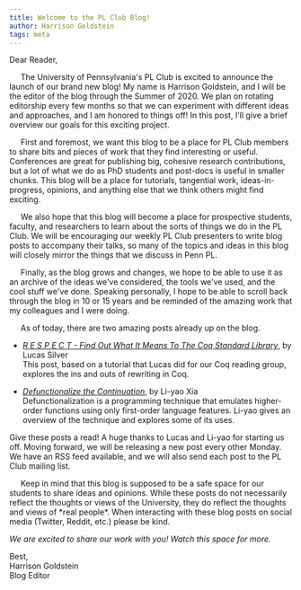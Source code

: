 ```yaml
---
title: Welcome to the PL Club Blog!
author: Harrison Goldstein
tags: meta
---
```


Dear Reader,

<p style="text-indent: 20px">
The University of Pennsylvania's PL Club is excited to announce the launch of our brand new blog! My
name is Harrison Goldstein, and I will be the editor of the blog through the Summer of 2020. We plan
on rotating editorship every few months so that we can experiment with different ideas and
approaches, and I am honored to things off! In this post, I'll give a brief overview our goals for
this exciting project.
<p/>

<p style="text-indent: 20px">
First and foremost, we want this blog to be a place for PL Club members to share bits and pieces of
work that they find interesting or useful. Conferences are great for publishing big, cohesive
research contributions, but a lot of what we do as PhD students and post-docs is useful in smaller
chunks. This blog will be a place for tutorials, tangential work, ideas-in-progress, opinions, and
anything else that we think others might find exciting.
<p/>

<p style="text-indent: 20px">
We also hope that this blog will become a place for prospective students, faculty, and researchers
to learn about the sorts of things we do in the PL Club. We will be encouraging our weekly PL Club
presenters to write blog posts to accompany their talks, so many of the topics and ideas in this
blog will closely mirror the things that we discuss in Penn PL.
<p/>

<p style="text-indent: 20px">
Finally, as the blog grows and changes, we hope to be able to use it as an archive of the ideas
we've considered, the tools we've used, and the cool stuff we've done. Speaking personally, I hope
to be able to scroll back through the blog in 10 or 15 years and be reminded of the amazing work
that my colleagues and I were doing.
<p/>

<p style="text-indent: 20px">
As of today, there are two amazing posts already up on the blog.
<p/>

- *[R E S P E C T - Find Out What It Means To The Coq Standard Library](/blog/2020-05-15-Rewriting-in-Coq/)*, by Lucas Silver<br/>
  This post, based on a tutorial that Lucas did for our Coq reading group, explores the ins and outs
  of rewriting in Coq.

- *[Defunctionalize the Continuation](/blog/2020-05-15-Defunctionalize-the-Continuation/)*, by Li-yao Xia<br/>
  Defunctionalization is a programming technique that emulates higher-order functions using only
  first-order language features. Li-yao gives an overview of the technique and explores some of its
  uses.

Give these posts a read! A huge thanks to Lucas and Li-yao for starting us off. Moving forward, we
will be releasing a new post every other Monday. We have an RSS feed available, and we will also
send each post to the PL Club mailing list.

<p style="text-indent: 20px">
Keep in mind that this blog is supposed to be a safe space for our students to share ideas and
opinions. While these posts do not necessarily reflect the thoughts or views of the University, they
do reflect the thoughts and views of *real people*. When interacting with these blog posts on social
media (Twitter, Reddit, etc.) please be kind.
<p/>

*We are excited to share our work with you! Watch this space for more.*

Best,<br/>
Harrison Goldstein<br/>
Blog Editor
